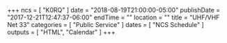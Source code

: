 +++
ncs = [ "K0RQ" ]
date = "2018-08-19T21:00:00-05:00"
publishDate = "2017-12-21T12:47:37-06:00"
endTime = ""
location = ""
title = "UHF/VHF Net 33"
categories = [ "Public Service" ]
dates = [ "NCS Schedule" ]
outputs = [ "HTML", "Calendar" ]
+++
